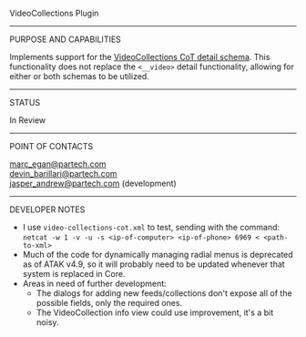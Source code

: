 VideoCollections Plugin
_________________________________________________________________
PURPOSE AND CAPABILITIES

Implements support for the [VideoCollections CoT detail schema](https://git.tak.gov/standards/takvideo/). This functionality does not replace the `<__video>` detail functionality, allowing for either or both schemas to be utilized.

_________________________________________________________________
STATUS

In Review

_________________________________________________________________
POINT OF CONTACTS

marc_egan@partech.com  
devin_barillari@partech.com  
jasper_andrew@partech.com (development)

_________________________________________________________________
DEVELOPER NOTES

- I use `video-collections-cot.xml` to test, sending with the command:  
  ```netcat -w 1 -v -u -s <ip-of-computer> <ip-of-phone> 6969 < <path-to-xml>```
- Much of the code for dynamically managing radial menus is deprecated as of ATAK v4.9, so it will probably need to be updated whenever that system is replaced in Core.
- Areas in need of further development:
  - The dialogs for adding new feeds/collections don't expose all of the possible fields, only the required ones.
  - The VideoCollection info view could use improvement, it's a bit noisy.